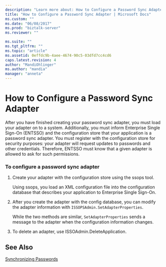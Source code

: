 ```yaml
---
description: "Learn more about: How to Configure a Password Sync Adapter"
title: "How to Configure a Password Sync Adapter | Microsoft Docs"
ms.custom: ""
ms.date: "06/08/2017"
ms.prod: "biztalk-server"
ms.reviewer: ""

ms.suite: ""
ms.tgt_pltfrm: ""
ms.topic: "article"
ms.assetid: 0effdc9b-4aee-4674-90c5-03dfd7cc4cd6
caps.latest.revision: 4
author: "MandiOhlinger"
ms.author: "mandia"
manager: "anneta"
---
```

# How to Configure a Password Sync Adapter
After you have finished creating your password sync adapter, you must load your adapter on to a system. Additionally, you must inform Enterprise Single Sign-On (ENTSSO) and the configuration store that your application is a password sync adapter. You must register with the configuration store for security purposes: your adapter will request updates to passwords and other credentials. Therefore, ENTSSO must know that a given adapter is allowed to ask for such permissions.  
  
### To configure a password sync adapter  
  
1.  Create your adapter with the configuration store using the ssops tool.  
  
     Using ssops, you load an XML configuration file into the configuration database that describes your application to Enterprise Single Sign-On.  
  
2.  After you create the adapter with the config database, you can modify the adapter information with `ISSOPSAdmin.SetAdapterProperties`.  
  
     While the two methods are similar, `SetAdapterProperties` sends a message to the adapter when the configuration information changes.  
  
3.  To delete an adapter, use ISSOAdmin.DeleteApplication.  
  
## See Also  
 [Synchronizing Passwords](../core/synchronizing-passwords.md)
